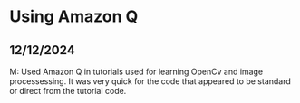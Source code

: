 # Using Amazon Q

## 12/12/2024
M: Used Amazon Q in tutorials used for learning OpenCv and image processessing. It was very quick for the code that appeared to be standard or direct from the tutorial code.